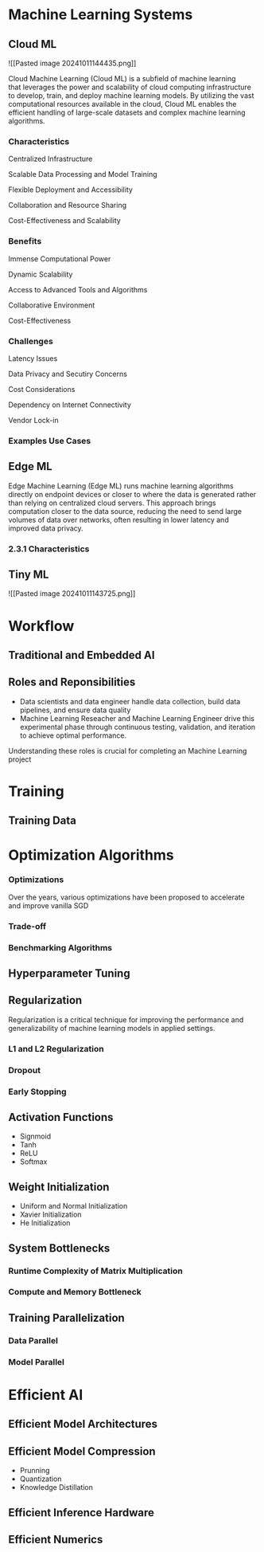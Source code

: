 # Machine Learning Systems

## Cloud ML

![[Pasted image 20241011144435.png]]

Cloud Machine Learning (Cloud ML) is a subfield of machine learning that leverages the power and scalability of cloud computing infrastructure to develop, train, and deploy machine learning models. By utilizing the vast computational resources available in the cloud, Cloud ML enables the efficient handling of large-scale datasets and complex machine learning algorithms.

### Characteristics

Centralized Infrastructure

Scalable Data Processing and Model Training

Flexible Deployment and Accessibility

Collaboration and Resource Sharing

Cost-Effectiveness and Scalability

### Benefits

Immense Computational Power

Dynamic Scalability

Access to Advanced Tools and Algorithms

Collaborative Environment

Cost-Effectiveness

### Challenges

Latency Issues

Data Privacy and Secutiry Concerns

Cost Considerations

Dependency on Internet Connectivity

Vendor Lock-in

### Examples Use Cases

## Edge ML

Edge Machine Learning (Edge ML) runs machine learning algorithms directly on endpoint devices or closer to where the data is generated rather than relying on centralized cloud servers. This approach brings computation closer to the data source, reducing the need to send large volumes of data over networks, often resulting in lower latency and improved data privacy.

### 2.3.1 Characteristics

## Tiny ML

![[Pasted image 20241011143725.png]]

# Workflow

## Traditional and Embedded AI

## Roles and Reponsibilities

- Data scientists and data engineer handle data collection, build data pipelines, and ensure data quality
- Machine Learning Reseacher and Machine Learning Engineer drive this experimental phase through continuous testing, validation, and iteration to achieve optimal performance.

Understanding these roles is crucial for completing an Machine Learning project

# Training

## Training Data

# Optimization Algorithms

### Optimizations

Over the years, various optimizations have been proposed to accelerate and improve vanilla SGD

### Trade-off

### Benchmarking Algorithms

## Hyperparameter Tuning

## Regularization

Regularization is a critical technique for improving the performance and generalizability of machine learning models in applied settings.

### L1 and L2 Regularization

### Dropout

### Early Stopping

## Activation Functions

- Signmoid
- Tanh
- ReLU
- Softmax

## Weight Initialization

- Uniform and Normal Initialization
- Xavier Initialization
- He Initialization

## System Bottlenecks

### Runtime Complexity of Matrix Multiplication

### Compute and Memory Bottleneck

## Training Parallelization

### Data Parallel

### Model Parallel

# Efficient AI

## Efficient Model Architectures

## Efficient Model Compression

- Prunning
- Quantization
- Knowledge Distillation

## Efficient Inference Hardware

## Efficient Numerics